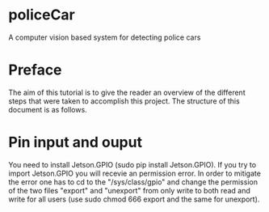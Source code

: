 # policeCar
A computer vision based system for detecting police cars
# Preface
The aim of this tutorial is to give the reader an overview of the different steps that were taken to accomplish this project. The structure of this document is as follows.

# Pin input and ouput
You need to install Jetson.GPIO (sudo pip install Jetson.GPIO). If you try to import Jetson.GPIO you will recevie an permission error. In order to mitigate the error one has to cd to the "/sys/class/gpio" and change the permission of the two files "export" and "unexport" from only write to both read and write for all users (use sudo chmod 666 export and the same for unexport).
